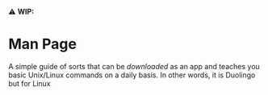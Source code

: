:warning: **WIP:**

# Man Page
A simple guide of sorts that can be *downloaded* as an app and teaches you basic Unix/Linux commands on a daily basis. In other words, it is Duolingo but for Linux
